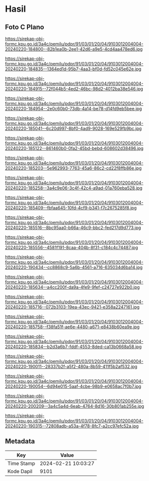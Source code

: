 # Hasil

## Foto C Plano

https://sirekap-obj-formc.kpu.go.id/3a4c/pemilu/pdpr/91/03/01/20/04/9103012004004-20240220-184800--82b1ea0b-2ee1-42d6-a9e5-4cd4aa478ed6.jpg

https://sirekap-obj-formc.kpu.go.id/3a4c/pemilu/pdpr/91/03/01/20/04/9103012004004-20240220-184835--1364ed1d-95b7-4aa3-bf0d-fd52c045e62e.jpg

https://sirekap-obj-formc.kpu.go.id/3a4c/pemilu/pdpr/91/03/01/20/04/9103012004004-20240220-184915--72f044b5-4ed2-46bc-98d2-4012ba38e546.jpg

https://sirekap-obj-formc.kpu.go.id/3a4c/pemilu/pdpr/91/03/01/20/04/9103012004004-20240220-184954--2e0c60b0-73db-4a14-be78-d14fd9eb5bee.jpg

https://sirekap-obj-formc.kpu.go.id/3a4c/pemilu/pdpr/91/03/01/20/04/9103012004004-20240220-185041--6c20d997-8bf0-4ad9-9028-169e529fb9bc.jpg

https://sirekap-obj-formc.kpu.go.id/3a4c/pemilu/pdpr/91/03/01/20/04/9103012004004-20240220-185122--861460b0-0fa2-45bd-bebd-608602d38496.jpg

https://sirekap-obj-formc.kpu.go.id/3a4c/pemilu/pdpr/91/03/01/20/04/9103012004004-20240220-185203--5e962993-7763-45a6-86c2-cd22f8ffb86e.jpg

https://sirekap-obj-formc.kpu.go.id/3a4c/pemilu/pdpr/91/03/01/20/04/9103012004004-20240220-185258--3a4c9e06-3c4f-42c4-a9ad-01a760eba528.jpg

https://sirekap-obj-formc.kpu.go.id/3a4c/pemilu/pdpr/91/03/01/20/04/9103012004004-20240220-185409--fbfaa645-10fd-4cf9-b341-f7c2675285f8.jpg

https://sirekap-obj-formc.kpu.go.id/3a4c/pemilu/pdpr/91/03/01/20/04/9103012004004-20240220-185516--8bc95aa0-b66a-46c9-bbc2-fed217d9d773.jpg

https://sirekap-obj-formc.kpu.go.id/3a4c/pemilu/pdpr/91/03/01/20/04/9103012004004-20240220-185556--4581f191-8caa-404b-8f31-c184c4c74487.jpg

https://sirekap-obj-formc.kpu.go.id/3a4c/pemilu/pdpr/91/03/01/20/04/9103012004004-20240220-190434--cc8868c9-5a6b-4561-a716-635034d6ba14.jpg

https://sirekap-obj-formc.kpu.go.id/3a4c/pemilu/pdpr/91/03/01/20/04/9103012004004-20240220-185634--a4cc200f-da9a-4fe9-9fef-c24727e922b0.jpg

https://sirekap-obj-formc.kpu.go.id/3a4c/pemilu/pdpr/91/03/01/20/04/9103012004004-20240220-185716--072b3103-19ea-43ec-9421-e358a2247161.jpg

https://sirekap-obj-formc.kpu.go.id/3a4c/pemilu/pdpr/91/03/01/20/04/9103012004004-20240220-185758--f38fa51f-ae6e-4480-a671-e8438b60ea9e.jpg

https://sirekap-obj-formc.kpu.go.id/3a4c/pemilu/pdpr/91/03/01/20/04/9103012004004-20240220-185834--b2d3a6b7-fddf-4553-8ded-ca13b0668a58.jpg

https://sirekap-obj-formc.kpu.go.id/3a4c/pemilu/pdpr/91/03/01/20/04/9103012004004-20240220-190011--28337b2f-a5f2-480a-8b59-411f5b2af532.jpg

https://sirekap-obj-formc.kpu.go.id/3a4c/pemilu/pdpr/91/03/01/20/04/9103012004004-20240220-190054--6d94e015-5aaf-4cbe-98b9-e0658ac7f0b7.jpg

https://sirekap-obj-formc.kpu.go.id/3a4c/pemilu/pdpr/91/03/01/20/04/9103012004004-20240220-200209--3a4c5a4d-6eab-4764-8d16-30b801ab255e.jpg

https://sirekap-obj-formc.kpu.go.id/3a4c/pemilu/pdpr/91/03/01/20/04/9103012004004-20240220-190315--72808adb-a53a-4f78-8fc7-a2cc97efc52a.jpg


## Metadata

| Key        | Value               |
| ---------- | ------------------- |
| Time Stamp | 2024-02-21 10:03:27 |
| Kode Dapil | 9101                |



